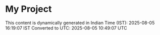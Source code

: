 # My Project

This content is dynamically generated in Indian Time (IST): 2025-08-05 16:19:07 IST
Converted to UTC: 2025-08-05 10:49:07 UTC
